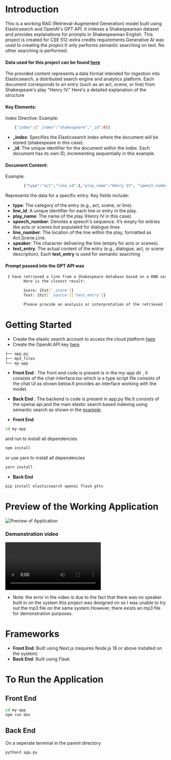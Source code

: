 # Introduction
This is a working RAG (Retrieval-Augmented Generation) model built using Elasticsearch and OpenAI's GPT API. It indexes a Shakespearean dataset and provides explanations for prompts in Shakespearean English.
This project is created for CSE 512-extra credits requirements.Generative AI was used to creating the project.It only performs semantic searching on text. No other searching is performed.
#### Data used for this project can be found <a href="https://raw.githubusercontent.com/linuxacademy/content-elasticsearch-deep-dive/refs/heads/master/sample_data/shakespeare.json"> here </a>
The provided content represents a data format intended for ingestion into Elasticsearch, a distributed search engine and analytics platform. Each document corresponds to an entry (such as an act, scene, or line) from Shakespeare's play "Henry IV." Here's a detailed explanation of the structure
#### Key Elements:
Index Directive:
Example:
```bash
    {"index":{"_index":"shakespeare","_id":0}}
```
-  **_index**: Specifies the Elasticsearch index where the document will be stored (shakespeare in this case).
- **_id**: The unique identifier for the document within the index. Each document has its own ID, incrementing sequentially in this example.

#### Document Content:
Example:
```bash
        {"type":"act","line_id":1,"play_name":"Henry IV", "speech_number":"","line_number":"","speaker":"","text_entry":"ACT I"}
```
Represents the data for a specific entry. Key fields include:
- **type**: The category of the entry (e.g., act, scene, or line).
- **line_id**: A unique identifier for each line or entry in the play.
- **play_name**: The name of the play (Henry IV in this case).
- **speech_number**: Denotes a speech's sequence. It’s empty for entries like acts or scenes but populated for dialogue lines.
- **line_number**: The location of the line within the play, formatted as Act.Scene.Line.
- **speaker**: The character delivering the line (empty for acts or scenes).
- **text_entry**: The actual content of the entry (e.g., dialogue, act, or scene description).
Each **text_entry** is used for semantic searching

#### Prompt passed into the GPT API was
```bash
 I have retrieved a line from a Shakespeare database based on a KNN search with the query '{QUERY}'.
        Here is the closest result:

        Score: {hit['_score']}
        Text: {hit['_source']['text_entry']}

        Please provide an analysis or interpretation of the retrieved line in the context of Shakespeare's works, focusing on themes and language style.
```

# Getting Started
- Create the elastic search account to access the cloud platform <a href="https://www.elastic.co/guide/en/elasticsearch/reference/current/security-api-create-api-key.html"> here </a>
- Create the OpenAI API key <a href="https://platform.openai.com/settings/organization/api-keys"> here </a>
```bash
├── app.py
├── mp3_files
└── my-app
```
- **Front End** : The front end code is present is in the my-app dir , it consists of the chat-interface.tsx which is  a type script file consists of the chat UI as shown below.It provides an interface working with the model.
- **Back End** : The backend is code is present in app.py file.It consists of the openai api,and the main elastic search based indexing using semantic search as shown in the
<a href="https://github.com/elastic/elasticsearch-labs/blob/main/notebooks/search/00-quick-start.ipynb"/>example</a>.

- **Front End**
```bash
cd my-app
```
and run to install all dependencies
```bash
npm install 
```
or use yarn to install all dependencies
```bash
yarn install
```
- **Back End**
```bash
pip install elasticsearch openai flask gtts
```
# Preview of the Working Application
![Preview of Application](https://github.com/user-attachments/assets/34977cdc-8334-47c2-a45c-94c94174ec88)
### Demonstration video
![View the demo here](https://github.com/joe-rabbit/cse512-bonus/blob/main/Bonus_Submission.mp4)
- Note: the error in the video is due to the fact that there was no speaker built in on the system this project was designed on so I was unable to try out the mp3 file on the same system.However, there exists an mp3 file for demonstration purposes.
# Frameworks
- **Front End**: Built using Next.js (requires Node.js 18 or above installed on the system)
- **Back End**: Built using Flask

# To Run the Application
## Front End
```bash
cd my-app
npm run dev
```
## Back End
On a seperate terminal in the parent directory
```bash
python3 app.py
```
